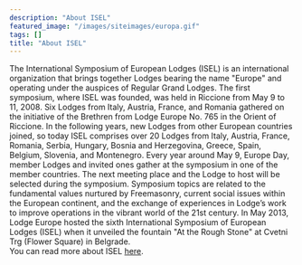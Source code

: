 ```yaml
---
description: "About ISEL"
featured_image: "/images/siteimages/europa.gif"
tags: []
title: "About ISEL"
---
```


The International Symposium of European Lodges (ISEL) is an international organization that brings together Lodges bearing the name "Europe" and operating under the auspices of Regular Grand Lodges. The first symposium, where ISEL was founded, was held in Riccione from May 9 to 11, 2008. Six Lodges from Italy, Austria, France, and Romania gathered on the initiative of the Brethren from Lodge Europe No. 765 in the Orient of Riccione. In the following years, new Lodges from other European countries joined, so today ISEL comprises over 20 Lodges from Italy, Austria, France, Romania, Serbia, Hungary, Bosnia and Herzegovina, Greece, Spain, Belgium, Slovenia, and Montenegro. Every year around May 9, Europe Day, member Lodges and invited ones gather at the symposium in one of the member countries. The next meeting place and the Lodge to host will be selected during the symposium. 
Symposium topics are related to the fundamental values nurtured by Freemasonry, current social issues within the European continent, and the exchange of experiences in Lodge’s work to improve operations in the vibrant world of the 21st century. In May 2013, Lodge Europe hosted the sixth International Symposium of European Lodges (ISEL) when it unveiled the fountain "At the Rough Stone" at Cvetni Trg (Flower Square) in Belgrade.  
You can read more about ISEL [here](https://www.isel-europe.org "ISEL Homepage"). 
